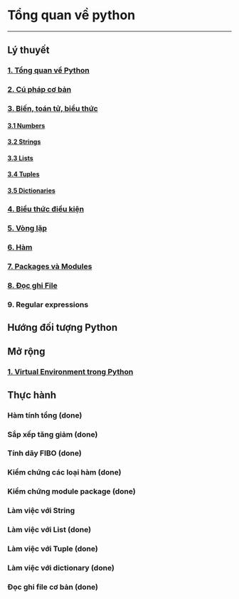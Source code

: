 # Tổng quan về python
---
## Lý thuyết
### [1. Tổng quan về Python](docs/python-overview.md)
### [2. Cú pháp cơ bản](docs/python-syntax.md)
### [3. Biến, toán tử, biểu thức](docs/variables-operator.md)
#### [3.1 Numbers](docs/numbers.md)
#### [3.2 Strings](docs/string.md)
#### [3.3 Lists](docs/list.md)
#### [3.4 Tuples](docs/tuple.md)
#### [3.5 Dictionaries](docs/dictionary.md)
### [4. Biểu thức điều kiện](docs/conditional.md)
### [5. Vòng lặp](docs/loop.md)
### [6. Hàm](docs/function.md)
### [7. Packages và Modules](docs/module-package.md)
### [8. Đọc ghi File](docs/file.md)
### 9. Regular expressions

## Hướng đối tượng Python

## Mở rộng
### [1. Virtual Environment trong Python](docs/python-virtualenv.md)

## Thực hành
### Hàm tính tổng (done)
### Sắp xếp tăng giảm (done)
### Tính dãy FIBO (done)
### Kiểm chứng các loại hàm (done)
### Kiểm chứng module package (done)
### Làm việc với String
### Làm việc với List (done)
### Làm việc với Tuple (done)
### Làm việc với dictionary (done)
### Đọc ghi file cơ bản (done)
